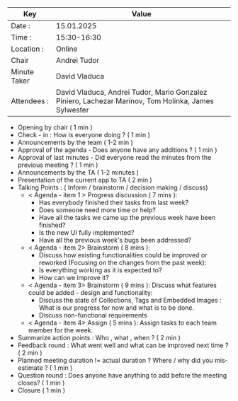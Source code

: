 | Key | Value                                                                                               |
| --- |-----------------------------------------------------------------------------------------------------|
| Date : | 15.01.2025                                                                                          |
| Time : | 15:30-16:30                                                                                         | 
| Location : | Online                                                                                              |
| Chair | Andrei Tudor                                                                                        |
| Minute Taker | David Vladuca                                                                                       |
| Attendees : | David Vladuca, Andrei Tudor, Mario Gonzalez Piniero, Lachezar Marinov, Tom Holinka, James Sylwester |


- Opening by chair ( 1 min )
- Check - in : How is everyone doing ? ( 1 min )
- Announcements by the team ( 1-2 min )
- Approval of the agenda - Does anyone have any additions ? ( 1 min )
- Approval of last minutes - Did everyone read the minutes from the previous meeting ? ( 1 min )
- Announcements by the TA ( 1-2 minutes )
- Presentation of the current app to TA ( 2 min )
- Talking Points : ( Inform / brainstorm / decision making / discuss)
    - < Agenda - item 1 > Progress discussion ( 7 mins ):
      - Has everybody finished their tasks from last week?
      - Does someone need more time or help?
      - Have all the tasks we came up the previous week have been finished?
      - Is the new UI fully implemented?
      - Have all the previous week's bugs been addressed?
    - < Agenda - item 2> Brainstorm ( 8 mins ):
      - Discuss how existing functionalities could be improved or reworked (Focusing on the changes from the past week):
      - Is everything working as it is expected to?
      - How can we improve it?
    - < Agenda - item 3> Brainstorm ( 9 mins ): Discuss what features could be added - design and functionality:
      - Discuss the state of Collections, Tags and Embedded Images : What is our progress for now and what is to be done.
      - Discuss non-functional requirements
    - < Agenda - item 4> Assign ( 5 mins ): Assign tasks to each team member for the week.
- Summarize action points : Who , what , when ? ( 2 min )
- Feedback round : What went well and what can be improved next time ? ( 2 min )
- Planned meeting duration != actual duration ? Where / why did you mis-estimate ? ( 1 min )
- Question round : Does anyone have anything to add before the meeting closes? ( 1 min )
- Closure ( 1 min )